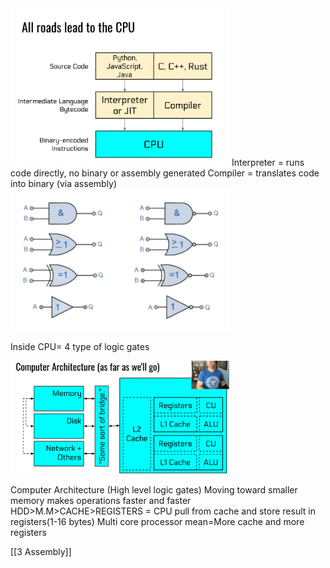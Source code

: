 <img src="Pictures/Pasted image 20250708162336.png" width="350">
 Interpreter = runs code directly, no binary or assembly generated    
Compiler = translates code into binary (via assembly)

<img src="Pictures/Pasted image 20250708163029.png" width="350">

Inside CPU= 4 type of logic gates

<img src="Pictures/Pasted image 20250708164303.png" width="350">

Computer Architecture (High level logic gates)
Moving toward smaller memory makes operations faster and faster
HDD>M.M>CACHE>REGISTERS = CPU pull from cache and store result in registers(1-16 bytes)
Multi core processor mean=More cache and more registers

[[3 Assembly]]

